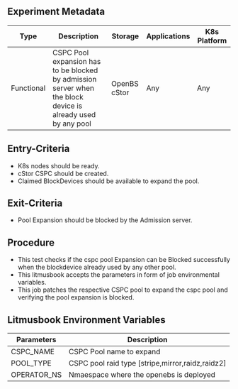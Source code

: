 ## Experiment Metadata

| Type       | Description                                           | Storage      | Applications | K8s Platform |
| ---------- | ----------------------------------------------------- | ------------ | ------------ | ------------ |
| Functional      | CSPC Pool expansion has to be blocked by admission server when the block device is already used by any pool | OpenBS cStor | Any          | Any          |

## Entry-Criteria

- K8s nodes should be ready.
- cStor CSPC should be created.
- Claimed BlockDevices should be available to expand the pool.

## Exit-Criteria

- Pool Expansion should be blocked by the Admission server.

## Procedure

- This test checks if the cspc pool Expansion can be Blocked successfully when the blockdevice already used by any other pool.
- This litmusbook accepts the parameters in form of job environmental variables.
- This job patches the respective CSPC pool to expand the cspc pool and verifying the pool expansion is blocked. 

## Litmusbook Environment Variables

| Parameters    | Description                                            |
| ------------- | ------------------------------------------------------ |
| CSPC_NAME     | CSPC Pool name to expand                               |
| POOL_TYPE     | CSPC pool raid type [stripe,mirror,raidz,raidz2]       |
| OPERATOR_NS   | Nmaespace where the openebs is deployed                |
